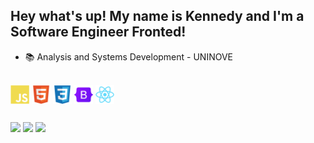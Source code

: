 ## Hey what's up! My name is Kennedy and I'm a Software Engineer Fronted!

- 📚 Analysis and Systems Development - UNINOVE


<div style="display: inline_block"><br>
    <img align="center" alt="Js" height="30" width="30" src="https://raw.githubusercontent.com/devicons/devicon/master/icons/javascript/javascript-plain.svg">
    <img align="center" alt="HTML5" height="30" width="30" src="https://raw.githubusercontent.com/devicons/devicon/master/icons/html5/html5-original.svg">
    <img align="center" alt="CSS3" height="30" width="30" src="https://raw.githubusercontent.com/devicons/devicon/master/icons/css3/css3-original.svg">
    <img align="center" alt="Bootstrap" height="30" width="30" src="https://raw.githubusercontent.com/devicons/devicon/master/icons/bootstrap/bootstrap-original.svg">
    <img align="center" alt="React" height="30" width="30" src="https://raw.githubusercontent.com/devicons/devicon/master/icons/react/react-original.svg">
  
  ##
 
<div> 
  <a href="https://instagram.com/kennedy.sfc" target="_blank"><img src="https://img.shields.io/badge/-Instagram-%23E4405F?style=for-the-badge&logo=instagram&logoColor=white" target="_blank"></a>
  <a href = "mailto:kennedy.aurora.dev@gmail.com"><img src="https://img.shields.io/badge/-Gmail-%23333?style=for-the-badge&logo=gmail&logoColor=white" target="_blank"></a>
  <a href="https://www.linkedin.com/in/kennedy-aurora-4906051b8/" target="_blank"><img src="https://img.shields.io/badge/-LinkedIn-%230077B5?style=for-the-badge&logo=linkedin&logoColor=white" target="_blank"></a> 
  
</div>
